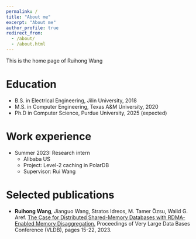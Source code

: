 ```yaml
---
permalink: /
title: "About me"
excerpt: "About me"
author_profile: true
redirect_from: 
  - /about/
  - /about.html
---
```


This is the home page of Ruihong Wang


Education
=====
* B.S. in Electrical Engineering, Jilin University, 2018
* M.S. in Computer Engineering, Texas A&M University, 2020
* Ph.D in Computer Science, Purdue University, 2025 (expected)


Work experience
=====
* Summer 2023: Research intern
  * Alibaba US
  * Project: Level-2 caching in PolarDB
  * Supervisor: Rui Wang

Selected publications
=====
* **Ruihong Wang**, Jianguo Wang, Stratos Idreos, M. Tamer Özsu, Walid G. Aref.
[The Case for Distributed Shared-Memory Databases with RDMA-Enabled Memory Disaggregation.](https://link-url-here.org)
Proceedings of Very Large Data Bases Conference (VLDB), pages 15-22, 2023.

  
